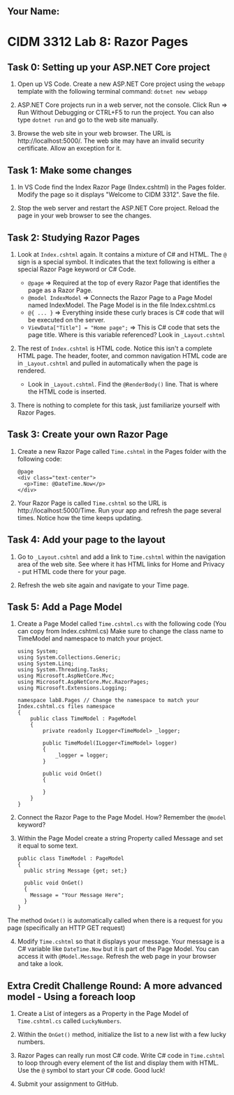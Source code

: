 ## Your Name:


# CIDM 3312 Lab 8: Razor Pages

## Task 0: Setting up your ASP.NET Core project
1. Open up VS Code. Create a new ASP.NET Core project using the `webapp` template with the following terminal command: `dotnet new webapp`
  
2. ASP.NET Core projects run in a web server, not the console. Click Run => Run Without Debugging or CTRL+F5 to run the project. You can also type `dotnet run` and go to the web site manually.
  
3. Browse the web site in your web browser. The URL is http://localhost:5000/. The web site may have an invalid security certificate. Allow an exception for it.
  
## Task 1: Make some changes
1. In VS Code find the Index Razor Page (Index.cshtml) in the Pages folder. Modify the page so it displays "Welcome to CIDM 3312". Save the file.
  
2. Stop the web server and restart the ASP.NET Core project. Reload the page in your web browser to see the changes.

## Task 2: Studying Razor Pages
1. Look at `Index.cshtml` again. It contains a mixture of C# and HTML. The `@` sign is a special symbol. It indicates that the text following is either a special Razor Page keyword or C# Code.
    - `@page` => Required at the top of every Razor Page that identifies the page as a Razor Page.
    - `@model IndexModel` => Connects the Razor Page to a Page Model named IndexModel. The Page Model is in the file Index.cshtml.cs
    - `@{ ... }` => Everything inside these curly braces is C# code that will be executed on the server.
    - `ViewData["Title"] = "Home page";` => This is C# code that sets the page title. Where is this variable referenced? Look in `_Layout.cshtml`
   
2. The rest of `Index.cshtml` is HTML code. Notice this isn't a complete HTML page. The header, footer, and common navigation HTML code are in `_Layout.cshtml` and pulled in automatically when the page is rendered.
    - Look in `_Layout.cshtml`. Find the `@RenderBody()` line. That is where the HTML code is inserted.
  
3. There is nothing to complete for this task, just familiarize yourself with Razor Pages.

## Task 3: Create your own Razor Page
1. Create a new Razor Page called `Time.cshtml` in the Pages folder with the following code:
      ```
      @page
      <div class="text-center">
        <p>Time: @DateTime.Now</p>
      </div>
      ```
    
2. Your Razor Page is called `Time.cshtml` so the URL is http://localhost:5000/Time. Run your app and refresh the page several times. Notice how the time keeps updating. 

## Task 4: Add your page to the layout
1. Go to `_Layout.cshtml` and add a link to `Time.cshtml` within the navigation area of the web site. See where it has HTML links for Home and Privacy - put HTML code there for your page.

2. Refresh the web site again and navigate to your Time page.

## Task 5: Add a Page Model
1. Create a Page Model called `Time.cshtml.cs` with the following code (You can copy from Index.cshtml.cs) Make sure to change the class name to TimeModel and namespace to match your project.
    ```
    using System;
    using System.Collections.Generic;
    using System.Linq;
    using System.Threading.Tasks;
    using Microsoft.AspNetCore.Mvc;
    using Microsoft.AspNetCore.Mvc.RazorPages;
    using Microsoft.Extensions.Logging;

    namespace lab8.Pages // Change the namespace to match your Index.cshtml.cs files namespace
    {
        public class TimeModel : PageModel
        {
            private readonly ILogger<TimeModel> _logger;

            public TimeModel(ILogger<TimeModel> logger)
            {
                _logger = logger;
            }

            public void OnGet()
            {

            }
        }
    }
    ```

2. Connect the Razor Page to the Page Model. How? Remember the `@model` keyword?

3. Within the Page Model create a string Property called Message and set it equal to some text.
    ```
    public class TimeModel : PageModel
    {
      public string Message {get; set;}
      
      public void OnGet()
      {
        Message = "Your Message Here";
      }
    }
    ```
 The method `OnGet()` is automatically called when there is a request for you page (specifically an HTTP GET request)
 
 4. Modify `Time.cshtml` so that it displays your message. Your message is a C# variable like `DateTime.Now` but it is part of the Page Model. You can access it with `@Model.Message`. Refresh the web page in your browser and take a look.
 
 ## Extra Credit Challenge Round: A more advanced model - Using a foreach loop
 1. Create a List of integers as a Property in the Page Model of `Time.cshtml.cs` called `LuckyNumbers`.
 
 2. Within the `OnGet()` method, initialize the list to a new list with a few lucky numbers.
 
 3. Razor Pages can really run most C# code. Write C# code in `Time.cshtml` to loop through every element of the list and display them with HTML. Use the `@` symbol to start your C# code. Good luck!
 
 4. Submit your assignment to GitHub.
  
  

